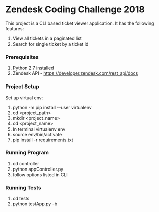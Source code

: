 # Zendesk Coding Challenge 2018 

This project is a CLI based ticket viewer application. It has the following features:
 

 1. View all tickets in a paginated list 
 2. Search for single ticket by a ticket id


### Prerequisites


 1. Python 2.7 installed 
 2. Zendesk API - https://developer.zendesk.com/rest_api/docs


### Project Setup  


 Set up virtual env:
1. python -m pip install --user virtualenv
2. cd <project_path>
3. mkdir <project_name>
4. cd <project_name>
5. In terminal virtualenv env
6. source env/bin/activate
7. pip install -r requirements.txt 


### Running Program 

1. cd controller
2. python appController.py
3. follow options listed in CLI

### Running Tests

1. cd tests 
2. python testApp.py -b




